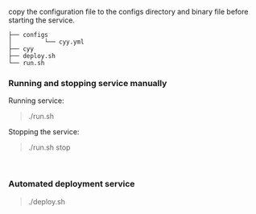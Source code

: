 
copy the configuration file to the configs directory and binary file before starting the service.

```
├── configs
│         └── cyy.yml
├── cyy
├── deploy.sh
└── run.sh
```

### Running and stopping service manually

Running service:

> ./run.sh

Stopping the service:

> ./run.sh stop

<br>

### Automated deployment service

> ./deploy.sh
